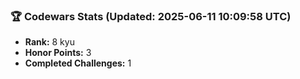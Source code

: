 ### 🏆 Codewars Stats (Updated: 2025-06-11 10:09:58 UTC)

- **Rank:** 8 kyu
- **Honor Points:** 3
- **Completed Challenges:** 1
